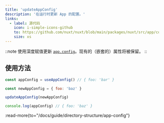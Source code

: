 ```yaml
---
title: 'updateAppConfig'
description: '在运行时更新 App 的配置。'
links:
  - label: 源代码
    icon: i-simple-icons-github
    to: https://github.com/nuxt/nuxt/blob/main/packages/nuxt/src/app/config.ts
    size: xs
---
```


::note
使用深度赋值更新 [`app.config`](/docs/guide/directory-structure/app-config)。现有的（嵌套的）属性将被保留。
::

## 使用方法

```js
const appConfig = useAppConfig() // { foo: 'bar' }

const newAppConfig = { foo: 'baz' }

updateAppConfig(newAppConfig)

console.log(appConfig) // { foo: 'baz' }
```

:read-more{to="/docs/guide/directory-structure/app-config"}
